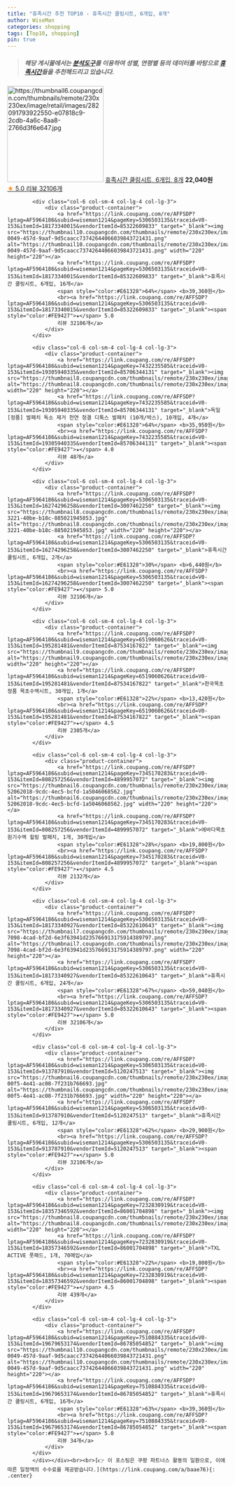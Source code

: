 ```yaml
---
title: "휴족시간 추천 TOP10 - 휴족시간 쿨링시트, 6개입, 8개"
author: WiseMan
categories: shopping
tags: [Top10, shopping]
pin: true
---
```


> ##### 해당 게시물에서는 [**분석도구**](https://itemscout.io/)를 이용하여 **성별**, **연령별** 등의 데이터를 바탕으로 [**휴족시간**](https://link.coupang.com/a/baae76)들을 추천해드리고 있습니다.
<div class="container"><div class="row">
            <div class="col-6 col-sm-4 col-lg-4 col-lg-3">
                <div class="product-container">
                    <a href="https://link.coupang.com/re/AFFSDP?lptag=AF5964186&subid=wiseman1214&pageKey=5306503135&traceid=V0-153&itemId=7675568764&vendorItemId=74965880396" target="_blank"><img src="https://thumbnail6.coupangcdn.com/thumbnails/remote/230x230ex/image/retail/images/282091793922550-e07818c9-2cdb-4a6c-8aa8-2766d3f6e647.jpg" alt="https://thumbnail6.coupangcdn.com/thumbnails/remote/230x230ex/image/retail/images/282091793922550-e07818c9-2cdb-4a6c-8aa8-2766d3f6e647.jpg" width="220" height="220"></a>
                    <a href="https://link.coupang.com/re/AFFSDP?lptag=AF5964186&subid=wiseman1214&pageKey=5306503135&traceid=V0-153&itemId=7675568764&vendorItemId=74965880396" target="_blank">휴족시간 쿨링시트, 6개입, 8개</a>
                    <span style="color:#E61328"></span> <b>22,040원</b>
                    <br><a href="https://link.coupang.com/re/AFFSDP?lptag=AF5964186&subid=wiseman1214&pageKey=5306503135&traceid=V0-153&itemId=7675568764&vendorItemId=74965880396" target="_blank"><span style="color:#FE9427">★</span> 5.0
                    리뷰 32106개</a>
                </div>
            </div>
            
            <div class="col-6 col-sm-4 col-lg-4 col-lg-3">
                <div class="product-container">
                    <a href="https://link.coupang.com/re/AFFSDP?lptag=AF5964186&subid=wiseman1214&pageKey=5306503135&traceid=V0-153&itemId=18173340015&vendorItemId=85322609833" target="_blank"><img src="https://thumbnail10.coupangcdn.com/thumbnails/remote/230x230ex/image/retail/images/1a8b3b3f-0049-457d-9aaf-9d5caacc73742644066039843721431.png" alt="https://thumbnail10.coupangcdn.com/thumbnails/remote/230x230ex/image/retail/images/1a8b3b3f-0049-457d-9aaf-9d5caacc73742644066039843721431.png" width="220" height="220"></a>
                    <a href="https://link.coupang.com/re/AFFSDP?lptag=AF5964186&subid=wiseman1214&pageKey=5306503135&traceid=V0-153&itemId=18173340015&vendorItemId=85322609833" target="_blank">휴족시간 쿨링시트, 6개입, 16개</a>
                    <span style="color:#E61328">64%</span> <b>39,360원</b>
                    <br><a href="https://link.coupang.com/re/AFFSDP?lptag=AF5964186&subid=wiseman1214&pageKey=5306503135&traceid=V0-153&itemId=18173340015&vendorItemId=85322609833" target="_blank"><span style="color:#FE9427">★</span> 5.0
                    리뷰 32106개</a>
                </div>
            </div>
            
            <div class="col-6 col-sm-4 col-lg-4 col-lg-3">
                <div class="product-container">
                    <a href="https://link.coupang.com/re/AFFSDP?lptag=AF5964186&subid=wiseman1214&pageKey=7432235585&traceid=V0-153&itemId=19305940335&vendorItemId=85706344131" target="_blank"><img src="https://thumbnail8.coupangcdn.com/thumbnails/remote/230x230ex/image/vendor_inventory/e8f6/fa2cfb3cb4b18afdd4953f9e61f4de7f1c9fbc612e2b3a35d6d90359a2e4.png" alt="https://thumbnail8.coupangcdn.com/thumbnails/remote/230x230ex/image/vendor_inventory/e8f6/fa2cfb3cb4b18afdd4953f9e61f4de7f1c9fbc612e2b3a35d6d90359a2e4.png" width="220" height="220"></a>
                    <a href="https://link.coupang.com/re/AFFSDP?lptag=AF5964186&subid=wiseman1214&pageKey=7432235585&traceid=V0-153&itemId=19305940335&vendorItemId=85706344131" target="_blank">독일 [정품] 발패치 독소 제거 천연 청결 디톡스 발패치 (10개/박스), 10개입, 4개</a>
                    <span style="color:#E61328">64%</span> <b>35,950원</b>
                    <br><a href="https://link.coupang.com/re/AFFSDP?lptag=AF5964186&subid=wiseman1214&pageKey=7432235585&traceid=V0-153&itemId=19305940335&vendorItemId=85706344131" target="_blank"><span style="color:#FE9427">★</span> 4.0
                    리뷰 48개</a>
                </div>
            </div>
            
            <div class="col-6 col-sm-4 col-lg-4 col-lg-3">
                <div class="product-container">
                    <a href="https://link.coupang.com/re/AFFSDP?lptag=AF5964186&subid=wiseman1214&pageKey=5306503135&traceid=V0-153&itemId=16274296258&vendorItemId=3007462250" target="_blank"><img src="https://thumbnail8.coupangcdn.com/thumbnails/remote/230x230ex/image/product/image/vendoritem/2019/05/09/3007462250/0c4fc24c-3221-40be-b18c-885021945853.jpg" alt="https://thumbnail8.coupangcdn.com/thumbnails/remote/230x230ex/image/product/image/vendoritem/2019/05/09/3007462250/0c4fc24c-3221-40be-b18c-885021945853.jpg" width="220" height="220"></a>
                    <a href="https://link.coupang.com/re/AFFSDP?lptag=AF5964186&subid=wiseman1214&pageKey=5306503135&traceid=V0-153&itemId=16274296258&vendorItemId=3007462250" target="_blank">휴족시간 쿨링시트, 6개입, 2개</a>
                    <span style="color:#E61328">30%</span> <b>6,440원</b>
                    <br><a href="https://link.coupang.com/re/AFFSDP?lptag=AF5964186&subid=wiseman1214&pageKey=5306503135&traceid=V0-153&itemId=16274296258&vendorItemId=3007462250" target="_blank"><span style="color:#FE9427">★</span> 5.0
                    리뷰 32106개</a>
                </div>
            </div>
            
            <div class="col-6 col-sm-4 col-lg-4 col-lg-3">
                <div class="product-container">
                    <a href="https://link.coupang.com/re/AFFSDP?lptag=AF5964186&subid=wiseman1214&pageKey=6519060626&traceid=V0-153&itemId=195281481&vendorItemId=87534167822" target="_blank"><img src="https://thumbnail9.coupangcdn.com/thumbnails/remote/230x230ex/image/vendor_inventory/2cb5/898b91ff5a445b58f0b2c8b0901aeec1c431abfcc491dc519ef0548d47ca.jpg" alt="https://thumbnail9.coupangcdn.com/thumbnails/remote/230x230ex/image/vendor_inventory/2cb5/898b91ff5a445b58f0b2c8b0901aeec1c431abfcc491dc519ef0548d47ca.jpg" width="220" height="220"></a>
                    <a href="https://link.coupang.com/re/AFFSDP?lptag=AF5964186&subid=wiseman1214&pageKey=6519060626&traceid=V0-153&itemId=195281481&vendorItemId=87534167822" target="_blank">한국목초 정품 목초수액시트, 30개입, 1개</a>
                    <span style="color:#E61328">22%</span> <b>13,420원</b>
                    <br><a href="https://link.coupang.com/re/AFFSDP?lptag=AF5964186&subid=wiseman1214&pageKey=6519060626&traceid=V0-153&itemId=195281481&vendorItemId=87534167822" target="_blank"><span style="color:#FE9427">★</span> 4.5
                    리뷰 2305개</a>
                </div>
            </div>
            
            <div class="col-6 col-sm-4 col-lg-4 col-lg-3">
                <div class="product-container">
                    <a href="https://link.coupang.com/re/AFFSDP?lptag=AF5964186&subid=wiseman1214&pageKey=7345170283&traceid=V0-153&itemId=808257256&vendorItemId=4899957072" target="_blank"><img src="https://thumbnail6.coupangcdn.com/thumbnails/remote/230x230ex/image/retail/images/2430938433486249-52062018-9cdc-4ec5-bcfd-1a5046068562.jpg" alt="https://thumbnail6.coupangcdn.com/thumbnails/remote/230x230ex/image/retail/images/2430938433486249-52062018-9cdc-4ec5-bcfd-1a5046068562.jpg" width="220" height="220"></a>
                    <a href="https://link.coupang.com/re/AFFSDP?lptag=AF5964186&subid=wiseman1214&pageKey=7345170283&traceid=V0-153&itemId=808257256&vendorItemId=4899957072" target="_blank">에바다목초 원기수액 힐링 발패치, 1개, 30개입</a>
                    <span style="color:#E61328">28%</span> <b>19,800원</b>
                    <br><a href="https://link.coupang.com/re/AFFSDP?lptag=AF5964186&subid=wiseman1214&pageKey=7345170283&traceid=V0-153&itemId=808257256&vendorItemId=4899957072" target="_blank"><span style="color:#FE9427">★</span> 4.5
                    리뷰 2132개</a>
                </div>
            </div>
            
            <div class="col-6 col-sm-4 col-lg-4 col-lg-3">
                <div class="product-container">
                    <a href="https://link.coupang.com/re/AFFSDP?lptag=AF5964186&subid=wiseman1214&pageKey=5306503135&traceid=V0-153&itemId=18173340927&vendorItemId=85322610643" target="_blank"><img src="https://thumbnail7.coupangcdn.com/thumbnails/remote/230x230ex/image/retail/images/f9dc6cbf-7098-4cad-bf2d-6e3f63941d235766913175914389797.png" alt="https://thumbnail7.coupangcdn.com/thumbnails/remote/230x230ex/image/retail/images/f9dc6cbf-7098-4cad-bf2d-6e3f63941d235766913175914389797.png" width="220" height="220"></a>
                    <a href="https://link.coupang.com/re/AFFSDP?lptag=AF5964186&subid=wiseman1214&pageKey=5306503135&traceid=V0-153&itemId=18173340927&vendorItemId=85322610643" target="_blank">휴족시간 쿨링시트, 6개입, 24개</a>
                    <span style="color:#E61328">67%</span> <b>59,040원</b>
                    <br><a href="https://link.coupang.com/re/AFFSDP?lptag=AF5964186&subid=wiseman1214&pageKey=5306503135&traceid=V0-153&itemId=18173340927&vendorItemId=85322610643" target="_blank"><span style="color:#FE9427">★</span> 5.0
                    리뷰 32106개</a>
                </div>
            </div>
            
            <div class="col-6 col-sm-4 col-lg-4 col-lg-3">
                <div class="product-container">
                    <a href="https://link.coupang.com/re/AFFSDP?lptag=AF5964186&subid=wiseman1214&pageKey=5306503135&traceid=V0-153&itemId=913787910&vendorItemId=5120247513" target="_blank"><img src="https://thumbnail6.coupangcdn.com/thumbnails/remote/230x230ex/image/vendor_inventory/images/2018/07/12/18/2/6bbc96fa-00f5-4e41-ac08-7f231b766693.jpg" alt="https://thumbnail6.coupangcdn.com/thumbnails/remote/230x230ex/image/vendor_inventory/images/2018/07/12/18/2/6bbc96fa-00f5-4e41-ac08-7f231b766693.jpg" width="220" height="220"></a>
                    <a href="https://link.coupang.com/re/AFFSDP?lptag=AF5964186&subid=wiseman1214&pageKey=5306503135&traceid=V0-153&itemId=913787910&vendorItemId=5120247513" target="_blank">휴족시간 쿨링시트, 6개입, 12개</a>
                    <span style="color:#E61328">62%</span> <b>29,900원</b>
                    <br><a href="https://link.coupang.com/re/AFFSDP?lptag=AF5964186&subid=wiseman1214&pageKey=5306503135&traceid=V0-153&itemId=913787910&vendorItemId=5120247513" target="_blank"><span style="color:#FE9427">★</span> 5.0
                    리뷰 32106개</a>
                </div>
            </div>
            
            <div class="col-6 col-sm-4 col-lg-4 col-lg-3">
                <div class="product-container">
                    <a href="https://link.coupang.com/re/AFFSDP?lptag=AF5964186&subid=wiseman1214&pageKey=7232830919&traceid=V0-153&itemId=18357346592&vendorItemId=86001704898" target="_blank"><img src="https://thumbnail8.coupangcdn.com/thumbnails/remote/230x230ex/image/vendor_inventory/726c/56947e93a354fae3943a8d0ce08119c2051315a28b71878a6dc28c73926c.jpg" alt="https://thumbnail8.coupangcdn.com/thumbnails/remote/230x230ex/image/vendor_inventory/726c/56947e93a354fae3943a8d0ce08119c2051315a28b71878a6dc28c73926c.jpg" width="220" height="220"></a>
                    <a href="https://link.coupang.com/re/AFFSDP?lptag=AF5964186&subid=wiseman1214&pageKey=7232830919&traceid=V0-153&itemId=18357346592&vendorItemId=86001704898" target="_blank">TXL ACTIVE 풋패드, 1개, 70매입</a>
                    <span style="color:#E61328">22%</span> <b>19,800원</b>
                    <br><a href="https://link.coupang.com/re/AFFSDP?lptag=AF5964186&subid=wiseman1214&pageKey=7232830919&traceid=V0-153&itemId=18357346592&vendorItemId=86001704898" target="_blank"><span style="color:#FE9427">★</span> 4.5
                    리뷰 439개</a>
                </div>
            </div>
            
            <div class="col-6 col-sm-4 col-lg-4 col-lg-3">
                <div class="product-container">
                    <a href="https://link.coupang.com/re/AFFSDP?lptag=AF5964186&subid=wiseman1214&pageKey=7510884335&traceid=V0-153&itemId=19679653174&vendorItemId=86785054852" target="_blank"><img src="https://thumbnail10.coupangcdn.com/thumbnails/remote/230x230ex/image/retail/images/1a8b3b3f-0049-457d-9aaf-9d5caacc73742644066039843721431.png" alt="https://thumbnail10.coupangcdn.com/thumbnails/remote/230x230ex/image/retail/images/1a8b3b3f-0049-457d-9aaf-9d5caacc73742644066039843721431.png" width="220" height="220"></a>
                    <a href="https://link.coupang.com/re/AFFSDP?lptag=AF5964186&subid=wiseman1214&pageKey=7510884335&traceid=V0-153&itemId=19679653174&vendorItemId=86785054852" target="_blank">휴족시간 쿨링시트, 6개입, 16개</a>
                    <span style="color:#E61328">63%</span> <b>39,360원</b>
                    <br><a href="https://link.coupang.com/re/AFFSDP?lptag=AF5964186&subid=wiseman1214&pageKey=7510884335&traceid=V0-153&itemId=19679653174&vendorItemId=86785054852" target="_blank"><span style="color:#FE9427">★</span> 5.0
                    리뷰 34개</a>
                </div>
            </div>
            </div></div><br><br>[👉 이 포스팅은 쿠팡 파트너스 활동의 일환으로, 이에 따른 일정액의 수수료를 제공받습니다.](https://link.coupang.com/a/baae76){: .center}